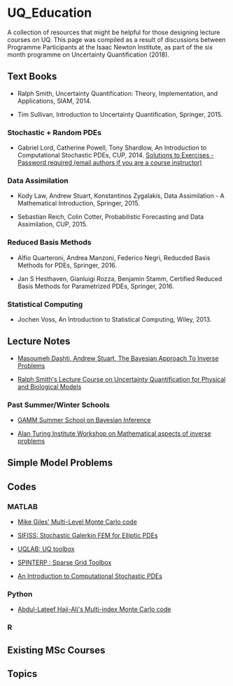 # UQ_Education
A collection of resources that might be helpful for those designing lecture courses on UQ. This page was compiled as a result of discussions between Programme Participants at the Isaac Newton Institute, as part of the six month programme on Uncertainty Quantification (2018). 


## Text Books 

- Ralph Smith, Uncertainty Quantification: Theory, Implementation, and Applications, SIAM, 2014.

- Tim Sullivan, Introduction to Uncertainty Quantification, Springer, 2015.

### Stochastic + Random PDEs
- Gabriel Lord, Catherine Powell, Tony Shardlow, An Introduction to Computational Stochastic PDEs, CUP, 2014. [Solutions to Exercises - Password required (email authors if you are a course instructor)](http://www.maths.manchester.ac.uk/~shardlow/intro_cspde/)

### Data Assimilation
- Kody Law, Andrew Stuart, Konstantinos Zygalakis, Data Assimilation - A Mathematical Introduction, Springer, 2015. 

- Sebastian Reich, Colin Cotter, Probabilistic Forecasting and Data Assimilation, CUP, 2015.

### Reduced Basis Methods 
- Alfio Quarteroni, Andrea Manzoni, Federico Negri, Reducded Basis Methods for PDEs, Springer, 2016.

- Jan S Hesthaven, Gianluigi Rozza, Benjamin Stamm, Certified Reduced Basis Methods for Parametrized PDEs, Springer, 2016.

### Statistical Computing

- Jochen Voss, An Introduction to Statistical Computing, Wiley, 2013. 
 
 
 ## Lecture Notes 
 
 - [Masoumeh Dashti, Andrew Stuart, The Bayesian Approach To Inverse Problems](https://arxiv.org/abs/1302.6989)
 
 - [Ralph Smith's Lecture Course on Uncertainty Quantification for Physical and Biological Models](http://www4.ncsu.edu/~rsmith/MA540_S18/MA540_s18_lectures.html)

### Past Summer/Winter Schools

- [GAMM Summer School on Bayesian Inference](http://mathopt.math.uni-mannheim.de/en/news/4th-gamm-juniors-and-1st-grk2075-summer-school-2017/)

- [Alan Turing Institute Workshop on Mathematical aspects of inverse problems](http://mathopt.math.uni-mannheim.de/en/news/workshop-mathematical-aspects-of-inverse-problems/)

## Simple Model Problems


## Codes

### MATLAB 

- [Mike Giles' Multi-Level Monte Carlo code](https://people.maths.ox.ac.uk/gilesm/mlmc/)

- [SIFISS: Stochastic Galerkin FEM for Elliptic PDEs](http://www.maths.manchester.ac.uk/~djs/ifiss/sifiss.html)

- [UQLAB: UQ toolbox](http://www.uqlab.com)

- [SPINTERP : Sparse Grid Toolbox](http://people.sc.fsu.edu/~jburkardt/m_src/spinterp/spinterp.html)

- [An Introduction to Computational Stochastic PDEs](http://www.maths.manchester.ac.uk/~shardlow/intro_cspde/)

### Python
- [Abdul-Lateef Haji-Ali's Multi-index Monte Carlo code](https://github.com/haji-ali/mimclib)

### R 


## Existing MSc Courses 

## Topics 
